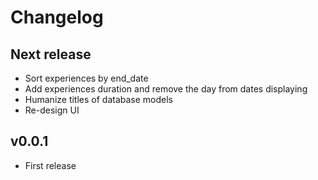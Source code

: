 # Changelog

## Next release

- Sort experiences by end_date
- Add experiences duration and remove the day from dates displaying
- Humanize titles of database models
- Re-design UI

## v0.0.1

- First release
